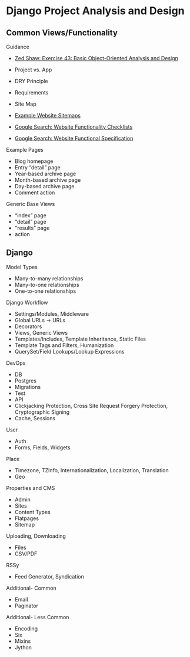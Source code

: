 Django Project Analysis and Design
===============

## Common Views/Functionality

Guidance
*   [Zed Shaw: Exercise 43: Basic Object-Oriented Analysis and Design](http://learnpythonthehardway.org/book/ex43.html)

*   Project vs. App
*   DRY Principle
*   Requirements
*   Site Map

*   [Example Website Sitemaps](https://www.google.com/search?q=example+website+sitemaps&rlz=1CAACAG_enUS625US635&oq=example+website+sitemaps&aqs=chrome..69i57j0j69i65l3j0.3579j0j7&sourceid=chrome&es_sm=0&ie=UTF-8)
*   [Google Search: Website Functionality Checklists](https://www.google.com/search?q=example+website+sitemaps&rlz=1CAACAG_enUS625US635&oq=example+website+sitemaps&aqs=chrome..69i57j0j69i65l3j0.3579j0j7&sourceid=chrome&es_sm=0&ie=UTF-8#q=website+functionality+checklist)
*   [Google Search: Website Functional Specification](https://www.google.com/search?q=example+website+sitemaps&rlz=1CAACAG_enUS625US635&oq=example+website+sitemaps&aqs=chrome..69i57j0j69i65l3j0.3579j0j7&sourceid=chrome&es_sm=0&ie=UTF-8#q=example+website+functional+specification)

Example Pages
*   Blog homepage
*   Entry “detail” page
*   Year-based archive page
*   Month-based archive page
*   Day-based archive page
*   Comment action

Generic Base Views
*   “index” page
*   “detail” page
*   "results” page
*   action

## Django

Model Types
*   Many-to-many relationships
*   Many-to-one relationships
*   One-to-one relationships

Django Workflow
*   Settings/Modules, Middleware
*   Global URLs -> URLs
*   Decorators
*   Views, Generic Views
*   Templates/Includes, Template Inheritance, Static Files
*   Template Tags and Filters, Humanization
*   QuerySet/Field Lookups/Lookup Expressions

DevOps
*   DB
*   Postgres
*   Migrations
*   Test
*   API
*   Clickjacking Protection, Cross Site Request Forgery Protection, Cryptographic Signing
*   Cache, Sessions

User
*   Auth
*   Forms, Fields, Widgets

Place
*   Timezone, TZInfo, Internationalization, Localization, Translation
*   Geo

Properties and CMS
*   Admin
*   Sites
*   Content Types
*   Flatpages
*   Sitemap

Uploading, Downloading
*   Files
*   CSV/PDF

RSSy
*   Feed Generator, Syndication

Additional- Common
*   Email
*   Paginator

Additional- Less Common
*   Encoding
*   Six
*   Mixins
*   Jython
